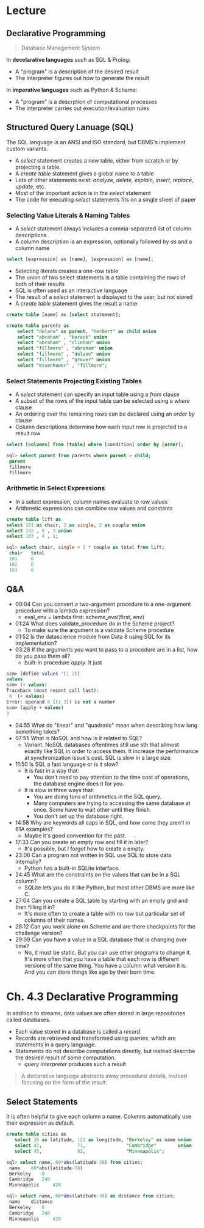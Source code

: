 # Lecture
## Declarative Programming
> Database Management System

In **decelarative languages** such as SQL & Prolog:
- A "program" is a description of the desired result
- The interpreter figures out how to generate the result

In **imperative languages** such as Python & Scheme:
- A "program" is a descrption of computational processes
- The interpreter carries out execution/evaluation rules

## Structured Query Lanuage (SQL)
The SQL language is an ANSI and ISO standard, but DBMS's implement custom variants.
- A *select* statement creates a new table, either from scratch or by projecting a table.
- A *create table* statement gives a global name to a table
- Lots of other statements exist: *analyze, delete, explain, insert, replace, update,* etc.
- Most of the important action is in the *select* statement
- The code for executing *select* statements fits on a single sheet of paper

### Selecting Value Literals & Naming Tables
- A *select* statement always includes a comma-separated list of column descriptions
- A column description is an expression, optionally followed by *as* and a column name
```SQL
select [expression] as [name], [expression] as [name];
```
- Selecting literals creates a one-row table
- The union of two select statements is a table containing the rows of both of their results
- SQL is often used as an interactive language
- The result of a *select* statement is displayed to the user, but not stored
- A *create table* statement gives the result a name
```SQL
create table [name] as [select statement];
```
```SQL
create table parents as
    select "delano" as parent, "herbert" as child union
    select "abraham" , "barack" union
    select "abraham" , "clinton" union
    select "fillmore" , "abraham" union
    select "fillmore" , "delano" union
    select "fillmore" , "grover" union
    select "eisenhower" , "fillmore";

```

### Select Statements Projecting  Existing Tables
- A *select* statement can specify an input table using a *from* clause
- A subset of the rows of the input table can be selected using a *where* clause
- An ordering over the remaining rows can be declared using an *order by* clause
- Column descriptions determine how each input row is projected to a result row
```SQL
select [columns] from [table] where [condition] order by [order];
```
```SQL
sql> select parent from parents where parent > child;
 parent 
 fillmore 
 fillmore 
```

### Arithmetic in Select Expressions
- In a select expression, column names evaluate to row values
- Arithmetic expressions can combine row values and constants
```SQL
create table lift as
select 101 as chair, 2 as single, 2 as couple union
select 102 , 0 , 3 union
select 103 , 4 , 1;

sql> select chair, single + 2 * couple as total from lift;
 chair 	 total 
 101 	 6 
 102 	 6 
 103 	 6 
```

## Q&A
- 00:04​ Can you convert a two-argument procedure to a one-argument procedure with a lambda expression?
  - eval_env = lambda first: scheme_eval(first, env)
- 01:24​ What does validate_procedure do in the Scheme project?
  - To make sure the argument is a validate Scheme procedure
- 01:52​ Is the datascience module from Data 8 using SQL for its implementation?
- 03:28​ If the arguments you want to pass to a procedure are in a list, how do you pass them all?
  - built-in procedure *apply*. It just
```scheme
scm> (define values '(1 2))
values
scm> (+ values)
Traceback (most recent call last):
 0	(+ values)
Error: operand 0 ((1 2)) is not a number
scm> (apply + values)
3
```
- 04:55​ What do "linear" and "quadratic" mean when describing how long something takes?
- 07:55​ What is NoSQL and how is it related to SQL?
  - Variant. NoSQL databases oftentimes still use sth that allmost exactly like SQL in order to access them. It increase the performance at synchronization issue's cost. SQL is slow in a large size.
- 11:50​ Is SQL a fast language or is it slow?
  - It is fast in a way that:
    - You don't need to pay attention to the time cost of operations, the database engine does it for you.
  - It is slow in three ways that:
    - You are doing tons of arithmetics in the SQL query.
    - Many computers are trying to accessing the same database at once. Some have to wait other until they finish.
    - You don't set up the database right.
- 14:58​ Why are keywords all caps in SQL, and how come they aren't in 61A examples?
  - Maybe it's good convention for the past.
- 17:33​ Can you create an empty row and fill it in later?
  - It's possible, but I forgot how to create a empty.
- 23:06​ Can a program not written in SQL use SQL to store data internally?
  - Python has a built-in SQLite interface.
- 24:45​ What are the constraints on the values that can be in a SQL column?
  - SQLite lets you do it like Python, but most other DBMS are more like C.
- 27:04​ Can you create a SQL table by starting with an empty grid and then filling it in?
  - It's more often to create a table with no row but particular set of columns of their names.
- 28:12​ Can you work alone on Scheme and are there checkpoints for the challenge version?
- 29:09​ Can you have a value in a SQL database that is changing over time?
  - No, it must be static. But you can use other programs to change it. It's more often that you have a table that each row is different versions of the same thing. You have a column what version it is. And you can store things like age by their born time.

# Ch. 4.3 Declarative Programming
In addition to streams, data values are often stored in large repositories called databases.
- Each value stored in a database is called a *record*.
- Records are retrieved and transformed using *queries*, which are statements in a query language.
- Statements do not describe computations directly, but instead describe the desired result of some computation.
  - *query interpreter* produces such a result
> A declarative language abstracts away procedural details, instead focusing on the form of the result.

## Select Statements
It is often helpful to give each column a name. Columns automatically use their expression as default.
```SQL
create table cities as
   select 38 as latitude, 122 as longitude, "Berkeley" as name union
   select 42,             71,               "Cambridge"        union
   select 45,             93,               "Minneapolis";

sql> select name, 60*abs(latitude-38) from cities;
 name 	 60*abs(latitude-38) 
 Berkeley 	 0 
 Cambridge 	 240 
 Minneapolis 	 420

sql> select name, 60*abs(latitude-38) as distance from cities;
 name 	 distance 
 Berkeley 	 0 
 Cambridge 	 240 
 Minneapolis 	 420 
```